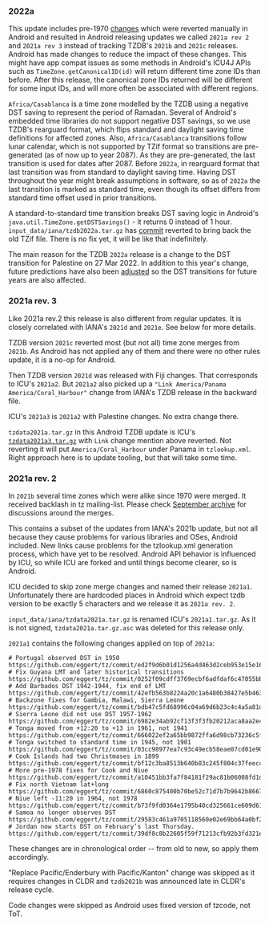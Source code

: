 ### 2022a

This update includes pre-1970
[changes](https://github.com/eggert/tz/commit/1edbb16e933a6ba6dceefd2bd7057b5ce00dd13c)
which were reverted manually in Android and resulted in Android releasing
updates we called `2021a rev 2` and `2021a rev 3` instead of tracking TZDB's
`2021b` and `2021c` releases. Android has made changes to reduce the impact of
these changes. This might have app compat issues as some methods in Android's
ICU4J APIs such as `TimeZone.getCanonicalID(id)` will return different time
zone IDs than before. After this release, the canonical zone IDs returned will
be different for some input IDs, and will more often be associated with
different regions.

`Africa/Casablanca` is a time zone modelled by the TZDB using a negative DST
saving to represent the period of Ramadan. Several of Android's embedded time
libraries do not support negative DST savings, so we use TZDB's rearguard
format, which flips standard and daylight saving time definitions for affected
zones. Also, `Africa/Casablanca` transitions follow lunar calendar, which
is not supported by TZif format so transitions are pre-generated (as of now up
to year 2087). As they are pre-generated, the last transition is used for dates
after 2087. Before `2022a`, in rearguard format that last transition was from
standard to daylight saving time. Having DST throughout the year might break
assumptions in software, so as of `2022a` the  last transition is marked as
standard time, even though its offset differs from standard time offset used in
prior transitions.

A standard-to-standard time transition breaks DST saving logic in
Android's `java.util.TimeZone.getDSTSavings()` - it returns 0 instead of 1 hour.
`input_data/iana/tzdb2022a.tar.gz` has [commit](https://github.com/eggert/tz/commit/cec7d9e2e83f8a3faa2367e0d45383a1557889ed)
reverted to bring back the old TZif file. There is no fix yet, it will be like
that indefinitely.

The main reason for the TZDB `2022a` release is a change to the DST transition
for Palestine on 27 Mar 2022. In addition to this year's change, future
predictions have also been [adjusted](https://github.com/eggert/tz/commit/59467e3373a2f90aae3a3c9684ab527855922427)
so the DST transitions for future years are also affected.


### 2021a rev. 3

Like 2021a rev.2 this release is also different from regular updates. It is
closely correlated with IANA's `2021d` and `2021e`. See below for more details.

TZDB version `2021c` reverted most (but not all) time zone merges from `2021b`.
As Android has not applied any of them and there were no other rules update,
it is a no-op for Android.

Then TZDB version `2021d` was released with Fiji changes. That corresponds to
ICU's `2021a2`. But `2021a2` also picked up a
`"Link America/Panama America/Coral_Harbour"` change from IANA's TZDB release
in the backward file.

ICU's `2021a3` is `2021a2` with Palestine changes. No extra change there.

`tzdata2021a.tar.gz` in this Android TZDB update is ICU's [`tzdata2021a3.tar.gz`](https://github.com/unicode-org/icu-data/blob/d90a4eed92e3c5221c4dc1977bfdb7c072a8bb3d/tzdata/tzdata_patch/tzdata2021a3.tar.gz)
with `Link` change mention above reverted. Not reverting it will put
`America/Coral_Harbour` under Panama in `tzlookup.xml`. Right approach here
is to update tooling, but that will take some time.


### 2021a rev. 2

In `2021b` several time zones which were alike since 1970 were merged. It
received backlash in tz mailing-list. Please check
[September archive](https://mm.icann.org/pipermail/tz/2021-September/thread.html)
for discussions around the merges.

This contains a subset of the updates from IANA's 2021b update, but not all
because they cause problems for various libraries and OSes, Android included.
New links cause problems for the tzlookup.xml generation process, which have
yet to be resolved. Android API behavior is influenced by ICU, so while ICU
are forked and until things become clearer, so is Android.

ICU decided to skip zone merge changes and named their release `2021a1`.
Unfortunately there are hardcoded places in Android which expect tzdb version
to be exactly 5 characters and we release it as `2021a rev. 2`.

`input_data/iana/tzdata2021a.tar.gz` is renamed ICU's `2021a1.tar.gz`. As it
is not signed, `tzdata2021a.tar.gz.asc` was deleted for this release only.

`2021a1` contains the following changes applied on top of `2021a`:
```
# Portugal observed DST in 1950
https://github.com/eggert/tz/commit/ed2f9d6b01d1256a4d463d2ceb953e15e1673d72
# Fix Guyana LMT and later historical transitions
https://github.com/eggert/tz/commit/0252f09cdff3769ecbf6adfdaf6c47055bbfb74b
# Add Barbados DST 1942-1944, fix end of LMT
https://github.com/eggert/tz/commit/42efb563b8224a20c1a6480b38427e5b4634da36
# Backzone fixes for Gambia, Malawi, Sierra Leone
https://github.com/eggert/tz/commit/bdb47c5fd68996c04a69d6b23c4c4a5a81df5c95
# Sierra Leone did not use DST 1957-1962
https://github.com/eggert/tz/commit/6982e34ab92cf13f3f3fb20212aca8aa2e4f0aae
# Tonga moved from +12:20 to +13 in 1961, not 1941
https://github.com/eggert/tz/commit/666022ef2a65bb9872ffa6d98cb73236c5f6daa0
# Tonga switched to standard time in 1945, not 1901
https://github.com/eggert/tz/commit/03cc98977ea7c93c49ecb58eae07cd01e9034bfd
# Cook Islands had two Christmases in 1899
https://github.com/eggert/tz/commit/bf12c3ba8513b640b83c245f804c37feeccb862b
# More pre-1978 fixes for Cook and Niue
https://github.com/eggert/tz/commit/a10451bb3fa7f84181f29ac81b06008fd1d81249
# Fix north Vietnam lat+long
https://github.com/eggert/tz/commit/6860c875400b70be52c71d7b7b9642b8667a8112
# Niue left -11:20 in 1964, not 1978
https://github.com/eggert/tz/commit/b73f9fd0364e1795b40cd325661ce609d6126377
# Samoa no longer observes DST
https://github.com/eggert/tz/commit/29583c461a9705118560e02e69bb64a0bf2fce0c
# Jordan now starts DST on February’s last Thursday.
https://github.com/eggert/tz/commit/39df8c8b22605f59f71213cfb92b3fd321e31d3c
```

These changes are in chronological order -- from old to new, so apply them
accordingly.

"Replace Pacific/Enderbury with Pacific/Kanton" change was skipped as it
requires changes in CLDR and `tzdb2021b` was announced late in CLDR's release
cycle.

Code changes were skipped as Android uses fixed version of tzcode, not ToT.

